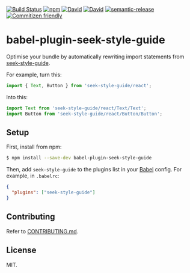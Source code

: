 [![Build Status](https://img.shields.io/travis/seek-oss/babel-plugin-seek-style-guide/master.svg?style=flat-square)](http://travis-ci.org/seek-oss/babel-plugin-seek-style-guide) [![npm](https://img.shields.io/npm/v/babel-plugin-seek-style-guide.svg?style=flat-square)](https://www.npmjs.com/package/babel-plugin-seek-style-guide) [![David](https://img.shields.io/david/seek-oss/babel-plugin-seek-style-guide.svg?style=flat-square)](https://david-dm.org/seek-oss/babel-plugin-seek-style-guide) [![David](https://img.shields.io/david/dev/seek-oss/babel-plugin-seek-style-guide.svg?style=flat-square)](https://david-dm.org/seek-oss/babel-plugin-seek-style-guide?type=dev) [![semantic-release](https://img.shields.io/badge/%20%20%F0%9F%93%A6%F0%9F%9A%80-semantic--release-e10079.svg?style=flat-square)](https://github.com/semantic-release/semantic-release) [![Commitizen friendly](https://img.shields.io/badge/commitizen-friendly-brightgreen.svg?style=flat-square)](http://commitizen.github.io/cz-cli/)

# babel-plugin-seek-style-guide

Optimise your bundle by automatically rewriting import statements from [seek-style-guide](https://github.com/seek-oss/seek-style-guide).

For example, turn this:

```js
import { Text, Button } from 'seek-style-guide/react';
```

Into this:

```js
import Text from 'seek-style-guide/react/Text/Text';
import Button from 'seek-style-guide/react/Button/Button';
```

## Setup

First, install from npm:

```bash
$ npm install --save-dev babel-plugin-seek-style-guide
```

Then, add `seek-style-guide` to the plugins list in your [Babel](https://babeljs.io) config. For example, in `.babelrc`:

```json
{
  "plugins": ["seek-style-guide"]
}
```

## Contributing

Refer to [CONTRIBUTING.md](./CONTRIBUTING.md).

## License

MIT.
